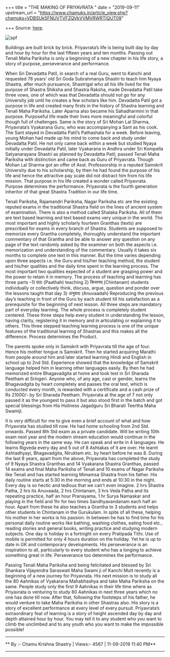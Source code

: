 +++
title = "THE MAKING OF PRIYAVRATA "
date = "2019-09-11"
upstream_url = "https://www.chamuks.in/article_view.php?chamuks=VDBSUk5FNUVTVFZQVkVVMVRWRTlQUT09"

+++
Source: [here](https://www.chamuks.in/article_view.php?chamuks=VDBSUk5FNUVTVFZQVkVVMVRWRTlQUT09).



![spf](article_img/CHAMU-1582624465the_making_of_priyavrata.jpeg)

Buildings are built brick by brick. Priyavrata’s life is being built day
by day and hour by hour for the last fifteen years and ten months.
Passing out Tenali Maha Pariksha is only a beginning of a new chapter in
his life story, a story of purpose, perseverance and performance.  
  
When Sri Devadatta Patil, in search of a real Guru, went to Kanchi and
requested 78 years’ old Sri Goda Subrahmanya Shastri to teach him Nyaya
Shastra, after much pursuance, Shastrigal who all his life lived for the
purpose of Shastra Shiksha and Shastra Raksha, made Devadatta Patil take
three vows, one of which was that Devadatta should not go for any
University job until he creates a few scholars like him. Devadatta Patil
got a purpose in life and created many firsts in the history of Shastra
learning and Tenali Maha Pariksha. Later Aparna also became his
Sahadharmini in that purpose. Purposeful life made their lives more
meaningful and colorful though full of challenges. Same is the story of
Sri Mohan Lal Sharma, Priyavrata’s Vyakarana Guru, who was accompanying
a Sant as his cook. The Sant stayed in Devadatta Patil’s Pathashala for
a week. Before leaving, young Mohan had made up his mind to come back
and study under Devadatta Patil. He not only came back within a week but
studied Nyaya initially under Devadatta Patil, later Vyakarana in Andhra
under Sri Kompella Satyanarayana Shastri as planned by Devadatta Patil,
passed Tenali Maha Pariksha with distinction and came back as Guru of
Priyavrata. Though Mohan Lal Sharma got an offer of Asst. Professorship
in a reputed Samskrit University due to his scholarship, by then he had
found the purpose of his life and hence the attractive pay scale did not
distract him from his life mission. That purpose in his life created a
wonder called Priyavrata. Purpose determines the performance. Priyavrata
is the fourth generation inheritor of that great Shastra Tradition in
our life time.  
  
Tenali Pariksha, Rajamandri Pariksha, Nagar Pariksha etc are the
existing reputed exams in the traditional Shastra field on the lines of
ancient system of examination. There is also a method called Shalaka
Pariksha. All of them are text based learning and text based exams very
unique in the world. The most important and highly scholarly fourteen
Granthas (texts) are prescribed for exams in every branch of Shastra.
Students are supposed to memorize every Grantha completely, thoroughly
understand the important commentary of that Grantha and be able to
answer any question on any page of the text randomly asked by the
examiner on both the aspects i.e. memorization and understanding of the
commentary. Usually it takes six months to complete one text in this
manner. But the time varies depending upon three aspects i.e. the Guru
and his/her teaching method, the student and his/her qualities and the
daily time spent in the learning process. The most important two
qualities expected of a student are grasping power and the power to
retain it in memory. The process of teaching and learning has three
parts –1) पाठः (Paathah) teaching 2) चिन्तनम् (Chintanam) students
individually or collectively think, discuss, argue, question and ponder
over the lessons taught that day 3) अनुवादः (Anuvaadah) Reproducing the
previous day’s teaching in front of the Guru by each student till his
satisfaction as a prerequisite for the beginning of next lesson. All
three steps are mandatory part of everyday learning. The whole process
is completely student centered. These three steps help every student in
understanding the lesson, having clarity, registering it in memory and
in articulating or explaining it to others. This three stepped teaching
learning process is one of the unique features of the traditional
learning of Shastras and this makes all the difference. Process
determines the Product.  
  
The parents spoke only in Samskrit with Priyavrata till the age of four.
Hence his mother tongue is Samskrit. Then he started acquiring Marathi
from people around him and later started learning Hindi and English in
school up to 2nd Std. Experience showed that the knowledge of Samskrit
language helped him in learning other languages easily. By then he had
memorized entire Bhagavadgita at home and took test in Sri Sharada
Peetham at Sringeri. Anyone who, of any age, cast or gender, learns the
Bhagavadgita by heart completely and passes the oral test, which is
conducted every month, is rewarded with a certificate and a cash prize
of Rs 21000/- by Sri Sharada Peetham. Priyavrata at the age of 7 not
only passed it as the youngest to pass it but also stood first in the
batch and got special blessings from His Holiness Jagadguru Sri Bharati
Teertha Maha Swamiji.  
  
It is very difficult for me to give even a brief account of what and how
Priyavrata has studied till now. He had home schooling from 2nd Std.
onwards. Passed 8th Std exam as a private candidate. Will be writing
10th exam next year and the modern stream education would continue in
the following years in the same way. He can speak and write in 4
languages. He learns Rigveda every day and 5 out of 8 Ashtakas of it are
over. He learnt Ashtadhyayi, Bhagavadgita, Niruktam etc. by heart before
he was 8. During the last 8 years, apart from the above, Priyavrata has
completed the study of 9 Nyaya Shastra Granthas and 14 Vyakarana Shastra
Granthas, passed 14 exams and final Maha Pariksha of Tenali and 10 exams
of Nagar Pariksha like Tenali and has started learning Mimamsa Shastra
from his father. His daily routine starts at 5:30 in the morning and
ends at 10:30 in the night. Every day is so hectic and tedious that we
can’t even imagine. 2 hrs Shastra Patha, 2 hrs its Anuvaada, 2 hrs
Chintanam, 3 hrs Veda Patha and its repeating practice, half an hour
Pranayama, 1 hr Surya Namaskar and playing in the field and 1hr for two
times Sandhyavandanam each half an hour. Apart from these he also
teaches a Grantha to 3 students and helps other students in Chintanam in
the Gurukulam. In spite of all these, helping his mother in her works is
his passion. In between he has to find time for his personal daily
routine works like bathing, washing clothes, eating food etc., reading
stories and general books, writing practice and studying modern
subjects. One day is holiday in a fortnight on every Pratipada Tithi.
Use of mobile is permitted for only 4 hours duration on the holiday. Yet
he is up to date in GK and contemporary developments. His perseverance
is an inspiration to all, particularly to every student who has a
longing to achieve something great in life. Perseverance too determines
the performance.  
  
Passing Tenali Maha Pariksha and being felicitated and blessed by Sri
Shankara Vijayendra Saraswati Maha Swami ji of Kanchi Mutt recently is a
beginning of a new journey for Priyavrata. His next mission is to study
all the 80 Aahnikas of Vyakarana Mahabhashya and take Maha Pariksha on
the same. People study only the first 9 Aahnikas in their life time
where as Priyavrata is venturing to study 80 Aahnikas in next three
years which no one has done till now. After that, following the
footsteps of his father, he would venture to take Maha Pariksha in other
Shastras also. His story is a story of excellent performance at every
level of every pursuit. Priyavrata’s extraordinary feat of learning is a
story of height ascended day by day and depth attained hour by hour. You
may tell it to any student who you want to climb the unclimbed and to
any youth who you want to make the impossible possible!  
  

------------------------------------------------------------------------

** By :- Chamu Krishna Shastry \| Views:- 4567 \| 11-09-2019 11:40
PM**  

------------------------------------------------------------------------

